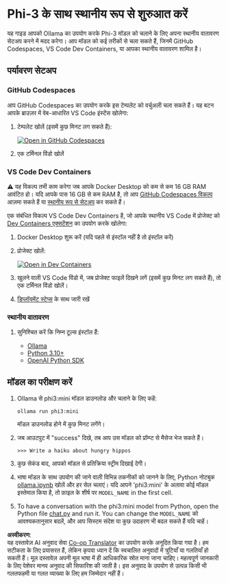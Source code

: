 <!--
CO_OP_TRANSLATOR_METADATA:
{
  "original_hash": "3edae6aebc3d0143037109e8af58f1ac",
  "translation_date": "2025-05-08T06:17:12+00:00",
  "source_file": "md/01.Introduction/01/01.EnvironmentSetup.md",
  "language_code": "hi"
}
-->
# Phi-3 के साथ स्थानीय रूप से शुरुआत करें

यह गाइड आपको Ollama का उपयोग करके Phi-3 मॉडल को चलाने के लिए अपना स्थानीय वातावरण सेटअप करने में मदद करेगा। आप मॉडल को कई तरीकों से चला सकते हैं, जिनमें GitHub Codespaces, VS Code Dev Containers, या आपका स्थानीय वातावरण शामिल है।

## पर्यावरण सेटअप

### GitHub Codespaces

आप GitHub Codespaces का उपयोग करके इस टेम्पलेट को वर्चुअली चला सकते हैं। यह बटन आपके ब्राउज़र में वेब-आधारित VS Code इंस्टेंस खोलेगा:

1. टेम्पलेट खोलें (इसमें कुछ मिनट लग सकते हैं):

    [![Open in GitHub Codespaces](https://github.com/codespaces/badge.svg)](https://codespaces.new/microsoft/phi-3cookbook)

2. एक टर्मिनल विंडो खोलें

### VS Code Dev Containers

⚠️ यह विकल्प तभी काम करेगा जब आपके Docker Desktop को कम से कम 16 GB RAM आवंटित हो। यदि आपके पास 16 GB से कम RAM है, तो आप [GitHub Codespaces विकल्प](../../../../../md/01.Introduction/01) आज़मा सकते हैं या [स्थानीय रूप से सेटअप](../../../../../md/01.Introduction/01) कर सकते हैं।

एक संबंधित विकल्प VS Code Dev Containers है, जो आपके स्थानीय VS Code में प्रोजेक्ट को [Dev Containers एक्सटेंशन](https://marketplace.visualstudio.com/items?itemName=ms-vscode-remote.remote-containers) का उपयोग करके खोलेगा:

1. Docker Desktop शुरू करें (यदि पहले से इंस्टॉल नहीं है तो इंस्टॉल करें)
2. प्रोजेक्ट खोलें:

    [![Open in Dev Containers](https://img.shields.io/static/v1?style=for-the-badge&label=Dev%20Containers&message=Open&color=blue&logo=visualstudiocode)](https://vscode.dev/redirect?url=vscode://ms-vscode-remote.remote-containers/cloneInVolume?url=https://github.com/microsoft/phi-3cookbook)

3. खुलने वाली VS Code विंडो में, जब प्रोजेक्ट फाइलें दिखने लगें (इसमें कुछ मिनट लग सकते हैं), तो एक टर्मिनल विंडो खोलें।
4. [डिप्लॉयमेंट स्टेप्स](../../../../../md/01.Introduction/01) के साथ जारी रखें

### स्थानीय वातावरण

1. सुनिश्चित करें कि निम्न टूल्स इंस्टॉल हैं:

    * [Ollama](https://ollama.com/)
    * [Python 3.10+](https://www.python.org/downloads/)
    * [OpenAI Python SDK](https://pypi.org/project/openai/)

## मॉडल का परीक्षण करें

1. Ollama से phi3:mini मॉडल डाउनलोड और चलाने के लिए कहें:

    ```shell
    ollama run phi3:mini
    ```

    मॉडल डाउनलोड होने में कुछ मिनट लगेंगे।

2. जब आउटपुट में "success" दिखे, तब आप उस मॉडल को प्रॉम्प्ट से मैसेज भेज सकते हैं।

    ```shell
    >>> Write a haiku about hungry hippos
    ```

3. कुछ सेकंड बाद, आपको मॉडल से प्रतिक्रिया स्ट्रीम दिखाई देगी।

4. भाषा मॉडल के साथ उपयोग की जाने वाली विभिन्न तकनीकों को जानने के लिए, Python नोटबुक [ollama.ipynb](../../../../../code/01.Introduce/ollama.ipynb) खोलें और हर सेल चलाएं। यदि आपने 'phi3:mini' के अलावा कोई मॉडल इस्तेमाल किया है, तो फ़ाइल के शीर्ष पर `MODEL_NAME` in the first cell.

5. To have a conversation with the phi3:mini model from Python, open the Python file [chat.py](../../../../../code/01.Introduce/chat.py) and run it. You can change the `MODEL_NAME` को आवश्यकतानुसार बदलें, और आप सिस्टम संदेश या कुछ उदाहरण भी बदल सकते हैं यदि चाहें।

**अस्वीकरण**:  
यह दस्तावेज़ AI अनुवाद सेवा [Co-op Translator](https://github.com/Azure/co-op-translator) का उपयोग करके अनूदित किया गया है। हम सटीकता के लिए प्रयासरत हैं, लेकिन कृपया ध्यान दें कि स्वचालित अनुवादों में त्रुटियाँ या गलतियाँ हो सकती हैं। मूल दस्तावेज़ अपनी मूल भाषा में ही आधिकारिक स्रोत माना जाना चाहिए। महत्वपूर्ण जानकारी के लिए पेशेवर मानव अनुवाद की सिफारिश की जाती है। इस अनुवाद के उपयोग से उत्पन्न किसी भी गलतफहमी या गलत व्याख्या के लिए हम जिम्मेदार नहीं हैं।